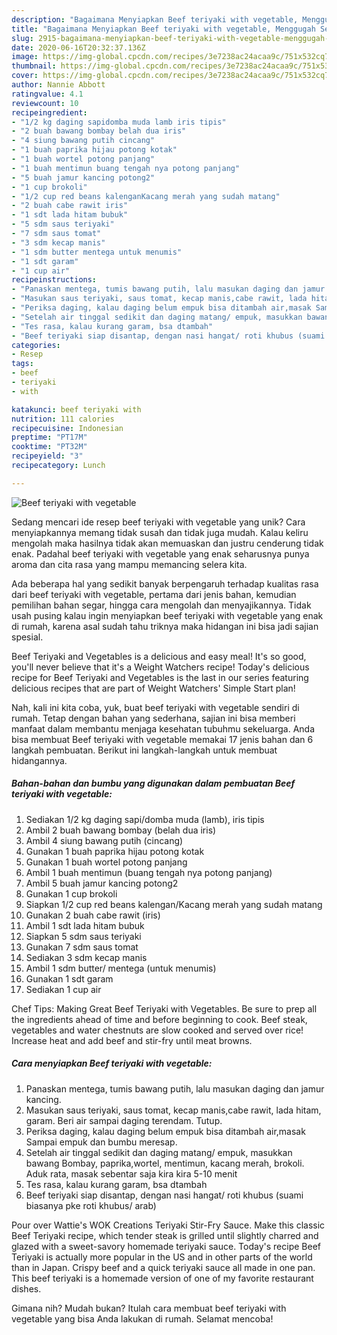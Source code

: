 ```yaml
---
description: "Bagaimana Menyiapkan Beef teriyaki with vegetable, Menggugah Selera"
title: "Bagaimana Menyiapkan Beef teriyaki with vegetable, Menggugah Selera"
slug: 2915-bagaimana-menyiapkan-beef-teriyaki-with-vegetable-menggugah-selera
date: 2020-06-16T20:32:37.136Z
image: https://img-global.cpcdn.com/recipes/3e7238ac24acaa9c/751x532cq70/beef-teriyaki-with-vegetable-foto-resep-utama.jpg
thumbnail: https://img-global.cpcdn.com/recipes/3e7238ac24acaa9c/751x532cq70/beef-teriyaki-with-vegetable-foto-resep-utama.jpg
cover: https://img-global.cpcdn.com/recipes/3e7238ac24acaa9c/751x532cq70/beef-teriyaki-with-vegetable-foto-resep-utama.jpg
author: Nannie Abbott
ratingvalue: 4.1
reviewcount: 10
recipeingredient:
- "1/2 kg daging sapidomba muda lamb iris tipis"
- "2 buah bawang bombay belah dua iris"
- "4 siung bawang putih cincang"
- "1 buah paprika hijau potong kotak"
- "1 buah wortel potong panjang"
- "1 buah mentimun buang tengah nya potong panjang"
- "5 buah jamur kancing potong2"
- "1 cup brokoli"
- "1/2 cup red beans kalenganKacang merah yang sudah matang"
- "2 buah cabe rawit iris"
- "1 sdt lada hitam bubuk"
- "5 sdm saus teriyaki"
- "7 sdm saus tomat"
- "3 sdm kecap manis"
- "1 sdm butter mentega untuk menumis"
- "1 sdt garam"
- "1 cup air"
recipeinstructions:
- "Panaskan mentega, tumis bawang putih, lalu masukan daging dan jamur kancing."
- "Masukan saus teriyaki, saus tomat, kecap manis,cabe rawit, lada hitam, garam. Beri air sampai daging terendam. Tutup."
- "Periksa daging, kalau daging belum empuk bisa ditambah air,masak Sampai empuk dan bumbu meresap."
- "Setelah air tinggal sedikit dan daging matang/ empuk, masukkan bawang Bombay, paprika,wortel, mentimun, kacang merah, brokoli. Aduk rata, masak sebentar saja kira kira 5-10 menit"
- "Tes rasa, kalau kurang garam, bsa dtambah"
- "Beef teriyaki siap disantap, dengan nasi hangat/ roti khubus (suami biasanya pke roti khubus/ arab)"
categories:
- Resep
tags:
- beef
- teriyaki
- with

katakunci: beef teriyaki with 
nutrition: 111 calories
recipecuisine: Indonesian
preptime: "PT17M"
cooktime: "PT32M"
recipeyield: "3"
recipecategory: Lunch

---
```



![Beef teriyaki with vegetable](https://img-global.cpcdn.com/recipes/3e7238ac24acaa9c/751x532cq70/beef-teriyaki-with-vegetable-foto-resep-utama.jpg)

Sedang mencari ide resep beef teriyaki with vegetable yang unik? Cara menyiapkannya memang tidak susah dan tidak juga mudah. Kalau keliru mengolah maka hasilnya tidak akan memuaskan dan justru cenderung tidak enak. Padahal beef teriyaki with vegetable yang enak seharusnya punya aroma dan cita rasa yang mampu memancing selera kita.

Ada beberapa hal yang sedikit banyak berpengaruh terhadap kualitas rasa dari beef teriyaki with vegetable, pertama dari jenis bahan, kemudian pemilihan bahan segar, hingga cara mengolah dan menyajikannya. Tidak usah pusing kalau ingin menyiapkan beef teriyaki with vegetable yang enak di rumah, karena asal sudah tahu triknya maka hidangan ini bisa jadi sajian spesial.

Beef Teriyaki and Vegetables is a delicious and easy meal! It&#39;s so good, you&#39;ll never believe that it&#39;s a Weight Watchers recipe! Today&#39;s delicious recipe for Beef Teriyaki and Vegetables is the last in our series featuring delicious recipes that are part of Weight Watchers&#39; Simple Start plan!


Nah, kali ini kita coba, yuk, buat beef teriyaki with vegetable sendiri di rumah. Tetap dengan bahan yang sederhana, sajian ini bisa memberi manfaat dalam membantu menjaga kesehatan tubuhmu sekeluarga. Anda bisa membuat Beef teriyaki with vegetable memakai 17 jenis bahan dan 6 langkah pembuatan. Berikut ini langkah-langkah untuk membuat hidangannya.

<!--inarticleads1-->

##### Bahan-bahan dan bumbu yang digunakan dalam pembuatan Beef teriyaki with vegetable:

1. Sediakan 1/2 kg daging sapi/domba muda (lamb), iris tipis
1. Ambil 2 buah bawang bombay (belah dua iris)
1. Ambil 4 siung bawang putih (cincang)
1. Gunakan 1 buah paprika hijau potong kotak
1. Gunakan 1 buah wortel potong panjang
1. Ambil 1 buah mentimun (buang tengah nya potong panjang)
1. Ambil 5 buah jamur kancing potong2
1. Gunakan 1 cup brokoli
1. Siapkan 1/2 cup red beans kalengan/Kacang merah yang sudah matang
1. Gunakan 2 buah cabe rawit (iris)
1. Ambil 1 sdt lada hitam bubuk
1. Siapkan 5 sdm saus teriyaki
1. Gunakan 7 sdm saus tomat
1. Sediakan 3 sdm kecap manis
1. Ambil 1 sdm butter/ mentega (untuk menumis)
1. Gunakan 1 sdt garam
1. Sediakan 1 cup air


Chef Tips: Making Great Beef Teriyaki with Vegetables. Be sure to prep all the ingredients ahead of time and before beginning to cook. Beef steak, vegetables and water chestnuts are slow cooked and served over rice! Increase heat and add beef and stir-fry until meat browns. 

<!--inarticleads2-->

##### Cara menyiapkan Beef teriyaki with vegetable:

1. Panaskan mentega, tumis bawang putih, lalu masukan daging dan jamur kancing.
1. Masukan saus teriyaki, saus tomat, kecap manis,cabe rawit, lada hitam, garam. Beri air sampai daging terendam. Tutup.
1. Periksa daging, kalau daging belum empuk bisa ditambah air,masak Sampai empuk dan bumbu meresap.
1. Setelah air tinggal sedikit dan daging matang/ empuk, masukkan bawang Bombay, paprika,wortel, mentimun, kacang merah, brokoli. Aduk rata, masak sebentar saja kira kira 5-10 menit
1. Tes rasa, kalau kurang garam, bsa dtambah
1. Beef teriyaki siap disantap, dengan nasi hangat/ roti khubus (suami biasanya pke roti khubus/ arab)


Pour over Wattie&#39;s WOK Creations Teriyaki Stir-Fry Sauce. Make this classic Beef Teriyaki recipe, which tender steak is grilled until slightly charred and glazed with a sweet-savory homemade teriyaki sauce. Today&#39;s recipe Beef Teriyaki is actually more popular in the US and in other parts of the world than in Japan. Crispy beef and a quick teriyaki sauce all made in one pan. This beef teriyaki is a homemade version of one of my favorite restaurant dishes. 

Gimana nih? Mudah bukan? Itulah cara membuat beef teriyaki with vegetable yang bisa Anda lakukan di rumah. Selamat mencoba!
